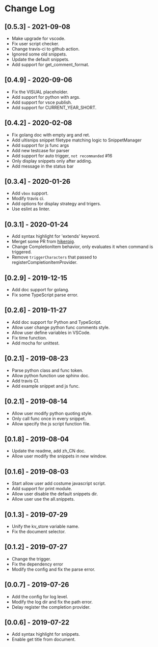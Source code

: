 # Change Log

## [0.5.3] - 2021-09-08

- Make upgrade for vscode.
- Fix user script checker.
- Change travis-ci to github action.
- Ignored some old snippets.
- Update the default snippets.
- Add support for get_comment_format.


## [0.4.9] - 2020-09-06

- Fix the VISUAL placeholder.
- Add support for python with args.
- Add support for vsce publish.
- Add support for CURRENT_YEAR_SHORT.

## [0.4.2] - 2020-02-08

- Fix golang doc with empty arg and ret.
- Add ultisnips snippet filetype matching logic to SnippetManager
- Add support for js func args
- Add new testcase for parser
- Add support for auto trigger, `not recommanded` #16
- Only display snippets only after adding.
- Add message in the status bar

## [0.3.4] - 2020-01-26

- Add `vbox` support.
- Modify travis ci.
- Add options for display strategy and trigers.
- Use eslint as linter.

## [0.3.1] - 2020-01-24

- Add syntax highlight for 'extends' keyword.
- Merget some PR from [hikerpig](https://github.com/hikerpig).
- Change CompletionItem behavior, only evaluates it when command is triggered.
- Remove `triggerCharacters` that passed to registerCompletionItemProvider.

## [0.2.9] - 2019-12-15

- Add doc support for golang.
- Fix some TypeScript parse error.

## [0.2.6] - 2019-11-27

- Add doc support for Python and TypeScript.
- Allow user change python func comments style.
- Allow user define variables in VSCode.
- Fix time function.
- Add mocha for unittest.

## [0.2.1] - 2019-08-23

- Parse python class and func token.
- Allow python function use sphinx doc.
- Add travis CI.
- Add example snippet and js func.

## [0.2.1] - 2019-08-14

- Allow user modify python quoting style.
- Only call func once in every snippet.
- Allow specify the js script function file.

## [0.1.8] - 2019-08-04

- Update the readme, add zh_CN doc.
- Allow user modify the snippets in new window.

## [0.1.6] - 2019-08-03

- Start allow user add costume javascript script.
- Add support for print module.
- Allow user disable the default snippets dir.
- Allow user use the all.snippets.

## [0.1.3] - 2019-07-29

- Unify the kv_store variable name.
- Fix the document selector.

## [0.1.2] - 2019-07-27

- Change the trigger.
- Fix the dependency error
- Modify the config and fix the parse error.

## [0.0.7] - 2019-07-26

- Add the config for log level.
- Modify the log dir and fix the path error.
- Delay register the completion provider.

## [0.0.6]  - 2019-07-22

- Add syntax highlight for snippets.
- Enable get title from document.